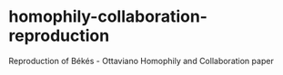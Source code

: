 # homophily-collaboration-reproduction
Reproduction of Békés - Ottaviano Homophily and Collaboration paper
